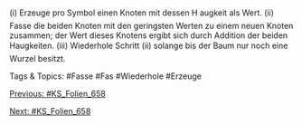 (i) Erzeuge pro Symbol einen Knoten mit dessen H augkeit als Wert.
(ii) Fasse die beiden Knoten mit den geringsten Werten zu einem neuen Knoten
zusammen; der Wert dieses Knotens ergibt sich durch Addition der beiden
Haugkeiten.
(iii) Wiederhole Schritt (ii) solange bis der Baum nur noch eine Wurzel besitzt.

   Tags & Topics:
   #Fasse
   #Fas
   #Wiederhole
   #Erzeuge

[Previous: #KS_Folien_658](KS_Folien_658.md)

[Next: #KS_Folien_658](KS_Folien_658.md)